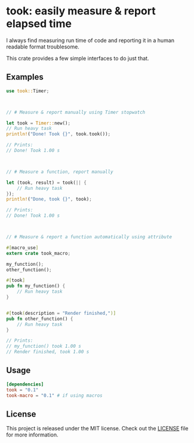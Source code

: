 # took: easily measure & report elapsed time
I always find measuring run time of code and reporting it in a human readable
format troublesome.

This crate provides a few simple interfaces to do just that.

## Examples
```rust
use took::Timer;



// # Measure & report manually using Timer stopwatch

let took = Timer::new();
// Run heavy task
println!("Done! Took {}", took.took());

// Prints:
// Done! Took 1.00 s



// # Measure a function, report manually

let (took, result) = took(|| {
    // Run heavy task
});
println!("Done, took {}", took);

// Prints:
// Done! Took 1.00 s



// # Measure & report a function automatically using attribute

#[macro_use]
extern crate took_macro;

my_function();
other_function();

#[took]
pub fn my_function() {
    // Run heavy task
}


#[took(description = "Render finished,")]
pub fn other_function() {
    // Run heavy task
}

// Prints:
// my_function() took 1.00 s
// Render finished, took 1.00 s
```

## Usage
```Cargo.toml
[dependencies]
took = "0.1"
took-macro = "0.1" # if using macros
```

## License
This project is released under the MIT license.
Check out the [LICENSE](LICENSE) file for more information.
